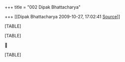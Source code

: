 +++
title = "002 Dipak Bhattacharya"

+++
[[Dipak Bhattacharya	2009-10-27, 17:02:41 [Source](https://groups.google.com/g/bvparishat/c/eP1WQkb_zck)]]



[TABLE]

[TABLE]



[TABLE]

